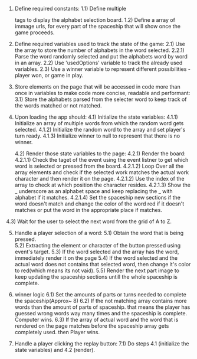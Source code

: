 1) Define required constants:
    1.1) Define multiple <div> tags to display the alphabet selection board.
    1.2) Define a array of immage urls, for every part of the spaceship that will show once the game proceeds. 

2) Define required variables used to track the state of the game:
    2.1) Use the array to store the number of alphabets in the word selected. 
        2.2.1) Parse the word randomly selected and put the alphabets word by word in an array. 
    2.2) Use 'usedOptions' variable to track the already used variables.
    2.3) Use a winner variable to represent different possibilities - player won, or game in play.

3) Store elements on the page that will be accessed in code more than once in variables to make code more concise, readable and performant:
    3.1) Store the alphabets parsed from the selecter word to keep track of the words matched or not matched. 

4) Upon loading the app should:
    4.1) Initialize the state variables:
        4.1.1) Initialize an array of multiple words from which the random word gets selected. 
        4.1.2) Initialize the random word to the array and set player's turn ready.
        4.1.3) Initialize winner to null to represent that there is no winner.

    4.2) Render those state variables to the page:
        4.2.1) Render the board:
            4.2.1.1) Check the taget of the event using the event listner to get which word is selected or pressed from the board.
            4.2.1.2) Loop Over all the array elements and check if the selected work matches the actual work character and then render it on the page.
            4.2.1.2) Use the index of the array to check at which position the character resides.
            4.2.1.3) Show the _ underscore as an alphabet space and keep replacing the _ with alphabet if it matches. 
            4.2.1.4) Set the spaceship new sections if the word doesn't match and change the color of the word red if it doesn't matches or put the word in the appropriate place if matches.

4.3) Wait for the user to select the next word from the grid of A to Z. 

5) Handle a player selection of a word:
    5.1) Obtain the word that is being pressed.  
    5.2) Extracting the element or character of the button pressed using event's target. 
    5.3) If the word selected and the array has the word, immediately render it on the page
    5.4) If the word selected and the actual word does not contains that selected word, then change it's color to red(which means its not vaid).
    5.5) Render the next part image to keep updating the spaceship sections untill the whole spaceship is complete.
6) winner logic
    6.1) Set the amounts of parts or turns needed to complete the spaceship(Approx~ 8)
    6.2) If the not matching array contains more words than the amount of parts of spaceship. that means the player has guessed wrong words way many times and the spaceship is complete. Computer wins. 
    6.3) If the array of actual word and the word that is rendered on the page matches before the spaceship array gets completely used. then Player wins.
    
7) Handle a player clicking the replay button:
	7.1) Do steps 4.1 (initialize the state variables) and 4.2 (render).

